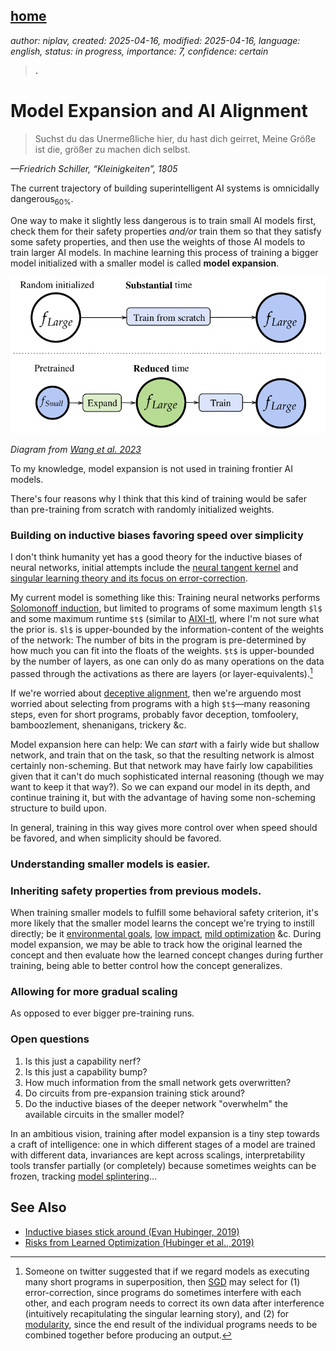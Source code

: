[home](./index.md)
------------------

*author: niplav, created: 2025-04-16, modified: 2025-04-16, language: english, status: in progress, importance: 7, confidence: certain*

> __.__

Model Expansion and AI Alignment
=================================

> Suchst du das Unermeßliche hier, du hast dich geirret,
Meine Größe ist die, größer zu machen dich selbst.

*—Friedrich Schiller, “Kleinigkeiten”, 1805*

The current trajectory of building superintelligent AI systems is
omnicidally dangerous<sub>60%</sub>.

One way to make it slightly less dangerous is to train small AI models
first, check them for their safety properties *and/or* train them so that
they satisfy some safety properties, and then use the weights of those
AI models to train larger AI models. In machine learning this process
of training a bigger model initialized with a smaller model is called
**model expansion**.

![](./img/expansion/diagram.png)

*Diagram from [Wang et al. 2023](https://arxiv.org/abs/2310.07999)*

To my knowledge, model expansion is not used in training frontier
AI models.

There's four reasons why I think that this kind of training would be
safer than pre-training from scratch with randomly initialized weights.

### Building on inductive biases favoring speed over simplicity

I don't think humanity yet has a good theory for the inductive biases
of neural networks, initial attempts include the [neural tangent
kernel](https://en.wikipedia.org/wiki/Neural_tangent_kernel)
and [singular learning theory and its focus on
error-correction](https://www.lesswrong.com/posts/nWRj6Ey8e5siAEXbK/simple-versus-short-higher-order-degeneracy-and-error-1).

My current model is something like this:
Training neural networks performs [Solomonoff
induction](https://en.wikipedia.org/wiki/Solomonoff_induction),
but limited to programs of some maximum length
`$l$` and some maximum runtime `$t$` (similar to
[AIXI-tl](https://en.wikipedia.org/wiki/AIXI#Computational_aspects),
where I'm not sure what the prior is. `$l$` is upper-bounded by the
information-content of the weights of the network: The number of bits in
the program is pre-determined by how much you can fit into the floats of
the weights. `$t$` is upper-bounded by the number of layers, as one can
only do as many operations on the data passed through the activations
as there are layers (or layer-equivalents).[^error]

[^error]: Someone<!--TODO: who again? janbam? the evangelion angel pfp guy?--> on twitter suggested that if we regard models as executing many short programs in superposition<!--TODO: toy models of superposition when read-->, then [SGD](https://en.wikipedia.org/wiki/Stochastic_Gradient_Descent) may select for (1) error-correction, since programs do sometimes interfere with each other, and each program needs to correct its own data after interference (intuitively recapitulating the singular learning story), and (2) for [modularity](https://www.lesswrong.com/posts/JBFHzfPkXHB2XfDGj), since the end result of the individual programs needs to be combined together before producing an output.

If we're worried about [deceptive
alignment](https://www.lesswrong.com/s/r9tYkB2a8Fp4DN8yB/p/zthDPAjh9w6Ytbeks),
then we're arguendo most worried about selecting from programs with a
high `$t$`—many reasoning steps, even for short programs, probably
favor deception, tomfoolery, bamboozlement, shenanigans, trickery &c.

Model expansion here can help: We can *start* with a fairly wide but
shallow network, and train that on the task, so that the resulting network
is almost certainly non-scheming. But that network may have fairly low
capabilities given that it can't do much sophisticated internal reasoning
(though we may want to keep it that way?<!--TODO: link something that
argues for visible CoT vs. neuralese-->). So we can expand our model in
its depth, and continue training it, but with the advantage of having
some non-scheming structure to build upon.

In general, training in this way gives more control over when speed
should be favored, and when simplicity should be favored.

### Understanding smaller models is easier.

### Inheriting safety properties from previous models.

When training smaller models to fulfill some behavioral safety
criterion, it's more likely that the smaller model learns the
concept we're trying to instill directly; be it [environmental
goals](https://arbital.com/p/environmental_goals/),
[low impact](https://arbital.com/p/low_impact/), [mild
optimization](https://arbital.com/p/soft_optimizer/) &c. During model
expansion, we may be able to track how the original learned the concept
and then evaluate how the learned concept changes during further training,
being able to better control how the concept generalizes.

### Allowing for more gradual scaling

As opposed to ever bigger pre-training runs.

### Open questions

1. Is this just a capability nerf?
2. Is this just a capability bump?
3. How much information from the small network gets overwritten?
4. Do circuits from pre-expansion training stick around?
5. Do the inductive biases of the deeper network "overwhelm" the available circuits in the smaller model?

In an ambitious vision, training after model expansion is a tiny
step towards a craft of intelligence: one in which different stages
of a model are trained with different data, invariances are kept
across scalings, interpretability tools transfer partially (or
completely) because sometimes weights can be frozen, tracking [model
splintering](https://www.lesswrong.com/s/kjcioCkqSSS4LiMAe/p/k54rgSg7GcjtXnMHX)…

See Also
---------

* [Inductive biases stick around (Evan Hubinger, 2019)](https://www.lesswrong.com/posts/nGqzNC6uNueum2w8T/inductive-biases-stick-around)
* [Risks from Learned Optimization (Hubinger et al., 2019)](https://arxiv.org/abs/1906.01820)
